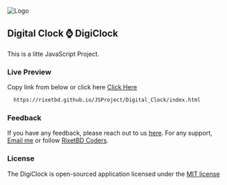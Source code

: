 
![Logo](https://i.ibb.co/N35cC7r/Digi-Clock.png)



## Digital Clock ⌚ DigiClock

This is a litte JavaScript Project.


### Live Preview

Copy link from below or click here [Click Here](https://rixetbd.github.io/JSProject/Digital_Clock/index.html)

```bash
  https://rixetbd.github.io/JSProject/Digital_Clock/index.html
```

### Feedback

If you have any feedback, please reach out to us [here](https://www.facebook.com/rixetbd/reviews/). For any support, [Email me](mailto:rixetbd@gmail.com) or follow [RixetBD Coders](https://facebook.com/rixetbd).

### License

The DigiClock is open-sourced application licensed under the [MIT license](https://choosealicense.com/licenses/mit/)
